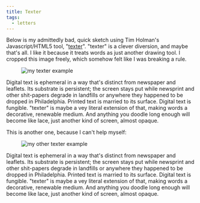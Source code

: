 ```yaml
---
title: Texter
tags:
  - letters
---
```


Below is my admittedly bad, quick sketch using Tim Holman's Javascript/HTML5 tool, "[texter](http://tholman.com/texter/)". "texter" is a clever diversion, and maybe that's all. I like it because it treats words as just another drawing tool. I cropped this image freely, which somehow felt like I was breaking a rule.

<figure>
  <img src="/images/blerg/texter01.png" alt="my texter example">
</figure>

Digital text is ephemeral in a way that's distinct from newspaper and leaflets. Its substrate is persistent; the screen stays put while newsprint and other shit-papers degrade in landfills or anywhere they happened to be dropped in Philadelphia. Printed text is married to its surface. Digital text is fungible. "texter" is maybe a vey literal extension of that, making words a decorative, renewable medium. And anything you doodle long enough will become like lace, just another kind of screen, almost opaque.

This is another one, because I can't help myself:

<figure>
  <img src="/images/blerg/texter02.png" alt="my other texter example">
</figure>

Digital text is ephemeral in a way that's distinct from newspaper and leaflets. Its substrate is persistent; the screen stays put while newsprint and other shit-papers degrade in landfills or anywhere they happened to be dropped in Philadelphia. Printed text is married to its surface. Digital text is fungible. "texter" is maybe a vey literal extension of that, making words a decorative, renewable medium. And anything you doodle long enough will become like lace, just another kind of screen, almost opaque.
